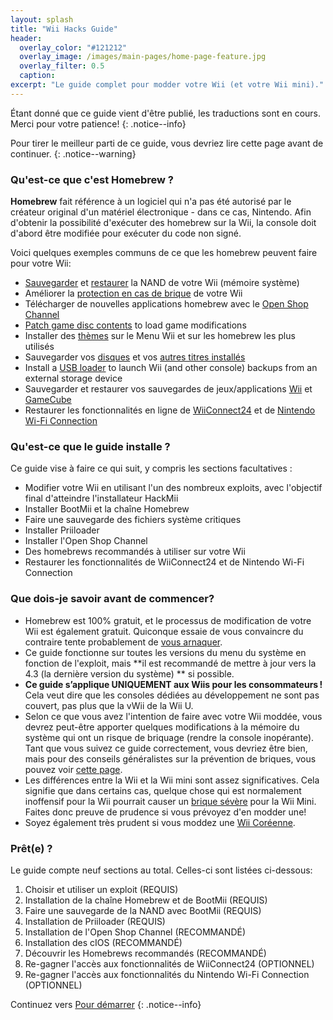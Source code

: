 ```yaml
---
layout: splash
title: "Wii Hacks Guide"
header:
  overlay_color: "#121212"
  overlay_image: /images/main-pages/home-page-feature.jpg
  overlay_filter: 0.5
  caption:
excerpt: "Le guide complet pour modder votre Wii (et votre Wii mini)."
---
```


Étant donné que ce guide vient d'être publié, les traductions sont en cours. Merci pour votre patience!
{: .notice--info}

Pour tirer le meilleur parti de ce guide, vous devriez lire cette page avant de continuer.
{: .notice--warning}

### Qu'est-ce que c'est Homebrew ?

**Homebrew** fait référence à un logiciel qui n'a pas été autorisé par le créateur original d'un matériel électronique - dans ce cas, Nintendo. Afin d'obtenir la possibilité d'exécuter des homebrew sur la Wii, la console doit d'abord être modifiée pour exécuter du code non signé.

Voici quelques exemples communs de ce que les homebrew peuvent faire pour votre Wii:

+ [Sauvegarder](bootmii) et [restaurer](bootmiirecover) la NAND de votre Wii (mémoire système)
+ Améliorer la [protection en cas de brique](priiloader) de votre Wii
+ Télécharger de nouvelles applications homebrew avec le [Open Shop Channel](osc)
+ [Patch game disc contents](https://wiki.hacks.guide/wiki/Wii:Riivolution) to load game modifications
+ Installer des [thèmes](themes) sur le Menu Wii et sur les homebrew les plus utilisés
+ Sauvegarder vos [disques](dump-games) et vos [autres titres installés](dump-wads)
+ Install a [USB loader](wii-loaders) to launch Wii (and other console) backups from an external storage device
+ Sauvegarder et restaurer vos sauvegardes de jeux/applications [Wii](wii-saves) et [GameCube](gcsaves)
+ Restaurer les fonctionnalités en ligne de [WiiConnect24](wiiconnect24) et de [Nintendo Wi-Fi Connection](wiimmfi)

### Qu'est-ce que le guide installe ?

Ce guide vise à faire ce qui suit, y compris les sections facultatives :

+ Modifier votre Wii en utilisant l'un des nombreux exploits, avec l'objectif final d'atteindre l'installateur HackMii
+ Installer BootMii et la chaîne Homebrew
+ Faire une sauvegarde des fichiers système critiques
+ Installer Priiloader
+ Installer l'Open Shop Channel
+ Des homebrews recommandés à utiliser sur votre Wii
+ Restaurer les fonctionnalités de WiiConnect24 et de Nintendo Wi-Fi Connection

### Que dois-je savoir avant de commencer?

+ Homebrew est 100% gratuit, et le processus de modification de votre Wii est également gratuit. Quiconque essaie de vous convaincre du contraire tente probablement de [vous arnaquer](https://hbc.hackmii.com/scam).
+ Ce guide fonctionne sur toutes les versions du menu du système en fonction de l'exploit, mais **il est recommandé de mettre à jour vers la 4.3 (la dernière version du système) ** si possible.
+ **Ce guide s’applique UNIQUEMENT aux Wiis pour les consommateurs !** Cela veut dire que les consoles dédiées au développement ne sont pas couvert, pas plus que la vWii de la Wii U.
+ Selon ce que vous avez l'intention de faire avec votre Wii moddée, vous devrez peut-être apporter quelques modifications à la mémoire du système qui ont un risque de briquage (rendre la console inopérante). Tant que vous suivez ce guide correctement, vous devriez être bien, mais pour des conseils généralistes sur la prévention de briques, vous pouvez voir [cette page](bricks#brick-prevention).
+ Les différences entre la Wii et la Wii mini sont assez significatives. Cela signifie que dans certains cas, quelque chose qui est normalement inoffensif pour la Wii pourrait causer un [brique sévère](bricks#wi-fi-brick) pour la Wii Mini. Faites donc preuve de prudence si vous prévoyez d'en modder une!
+ Soyez également très prudent si vous moddez une [Wii Coréenne](bricks#korean-kiierror-003-brick).

### Prêt(e) ?

Le guide compte neuf sections au total. Celles-ci sont listées ci-dessous:

1. Choisir et utiliser un exploit (REQUIS)
1. Installation de la chaîne Homebrew et de BootMii (REQUIS)
1. Faire une sauvegarde de la NAND avec BootMii (REQUIS)
1. Installation de Priiloader (REQUIS)
1. Installation de l'Open Shop Channel (RECOMMANDÉ)
1. Installation des cIOS (RECOMMANDÉ)
1. Découvrir les Homebrews recommandés (RECOMMANDÉ)
1. Re-gagner l'accès aux fonctionnalités de WiiConnect24 (OPTIONNEL)
1. Re-gagner l'accès aux fonctionnalités du Nintendo Wi-Fi Connection (OPTIONNEL)

Continuez vers [Pour démarrer](get-started)
{: .notice--info}
